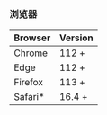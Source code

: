 ### 浏览器

| Browser | Version |
| ------- | ------- |
| Chrome  | 112 +   |
| Edge    | 112 +   |
| Firefox | 113 +   |
| Safari* | 16.4 +  |
